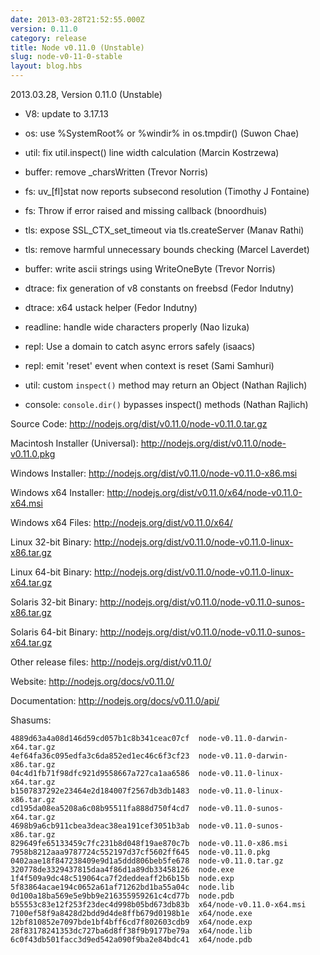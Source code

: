 ```yaml
---
date: 2013-03-28T21:52:55.000Z
version: 0.11.0
category: release
title: Node v0.11.0 (Unstable)
slug: node-v0-11-0-stable
layout: blog.hbs
---
```


2013.03.28, Version 0.11.0 (Unstable)

* V8: update to 3.17.13

* os: use %SystemRoot% or %windir% in os.tmpdir() (Suwon Chae)

* util: fix util.inspect() line width calculation (Marcin Kostrzewa)

* buffer: remove _charsWritten (Trevor Norris)

* fs: uv_[fl]stat now reports subsecond resolution (Timothy J Fontaine)

* fs: Throw if error raised and missing callback (bnoordhuis)

* tls: expose SSL_CTX_set_timeout via tls.createServer (Manav Rathi)

* tls: remove harmful unnecessary bounds checking (Marcel Laverdet)

* buffer: write ascii strings using WriteOneByte (Trevor Norris)

* dtrace: fix generation of v8 constants on freebsd (Fedor Indutny)

* dtrace: x64 ustack helper (Fedor Indutny)

* readline: handle wide characters properly (Nao Iizuka)

* repl: Use a domain to catch async errors safely (isaacs)

* repl: emit 'reset' event when context is reset (Sami Samhuri)

* util: custom `inspect()` method may return an Object (Nathan Rajlich)

* console: `console.dir()` bypasses inspect() methods (Nathan Rajlich)


Source Code: http://nodejs.org/dist/v0.11.0/node-v0.11.0.tar.gz

Macintosh Installer (Universal): http://nodejs.org/dist/v0.11.0/node-v0.11.0.pkg

Windows Installer: http://nodejs.org/dist/v0.11.0/node-v0.11.0-x86.msi

Windows x64 Installer: http://nodejs.org/dist/v0.11.0/x64/node-v0.11.0-x64.msi

Windows x64 Files: http://nodejs.org/dist/v0.11.0/x64/

Linux 32-bit Binary: http://nodejs.org/dist/v0.11.0/node-v0.11.0-linux-x86.tar.gz

Linux 64-bit Binary: http://nodejs.org/dist/v0.11.0/node-v0.11.0-linux-x64.tar.gz

Solaris 32-bit Binary: http://nodejs.org/dist/v0.11.0/node-v0.11.0-sunos-x86.tar.gz

Solaris 64-bit Binary: http://nodejs.org/dist/v0.11.0/node-v0.11.0-sunos-x64.tar.gz

Other release files: http://nodejs.org/dist/v0.11.0/

Website: http://nodejs.org/docs/v0.11.0/

Documentation: http://nodejs.org/docs/v0.11.0/api/

Shasums:
```
4889d63a4a08d146d59cd057b1c8b341ceac07cf  node-v0.11.0-darwin-x64.tar.gz
4ef64fa36c095edfa3c6da852ed1ec46c6f3cf23  node-v0.11.0-darwin-x86.tar.gz
04c4d1fb71f98dfc921d9558667a727ca1aa6586  node-v0.11.0-linux-x64.tar.gz
b1507837292e23464e2d184007f2567db3db1483  node-v0.11.0-linux-x86.tar.gz
cd195da08ea5208a6c08b95511fa888d750f4cd7  node-v0.11.0-sunos-x64.tar.gz
4698b9a6cb911cbea3deac38ea191cef3051b3ab  node-v0.11.0-sunos-x86.tar.gz
829649fe65133459c7fc231b8d048f19ae870c7b  node-v0.11.0-x86.msi
7958b8212aaa9787724c552197d37cf5602ff645  node-v0.11.0.pkg
0402aae18f847238409e9d1a5ddd806beb5fe678  node-v0.11.0.tar.gz
320778de3329437815daa4f86d1a89db33458126  node.exe
1f4f509a9dc48c519064ca7f2deddeaff2b6b15b  node.exp
5f83864acae194c0652a61af71262bd1ba55a04c  node.lib
0d100a18ba569e5e9bb9e216355959261c4cd77b  node.pdb
b55553c83e12f253f23dec4d998b05bd673db83b  x64/node-v0.11.0-x64.msi
7100ef58f9a8428d2bdd9d4de8ffb679d0198b1e  x64/node.exe
12bf810852e7097bde1bf4bff6cd7f802603cdb9  x64/node.exp
28f83178241353dc727ba6d8ff38f9b9177be79a  x64/node.lib
6c0f43db501facc3d9ed542a090f9ba2e84bdc41  x64/node.pdb
```
